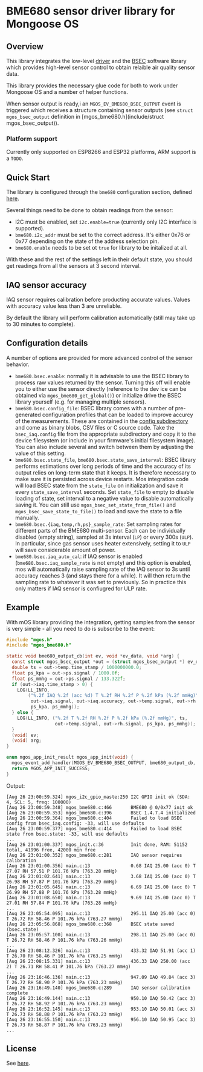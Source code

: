 # BME680 sensor driver library for Mongoose OS

## Overview

This library integrates the low-level [driver](https://github.com/BoschSensortec/BME680_driver)
and the [BSEC](https://www.bosch-sensortec.com/bst/products/all_products/bsec) software library
which provides high-level sensor control to obtain relaible air quality sensor data.

This library provides the necessary glue code for both to work under Mongoose OS and a number of helper functions.

When sensor output is ready,i an `MGOS_EV_BME680_BSEC_OUTPUT` event is triggered which receives a structure containing sensor outputs (see `struct mgos_bsec_output` definition in [mgos_bme680.h](include/struct mgos_bsec_output)).

### Platform support

Currently only supported on ESP8266 and ESP32 platforms, ARM support is a `TODO`.

## Quick Start

The library is configured through the `bme680` configuration section, defined [here](mos.yml).

Several things need to be done to obtain readings from the sensor:

 - I2C must be enabled, set `i2c.enable=true` (currently only I2C interface is supported).
 - `bme680.i2c_addr` must be set to the correct address. It's either 0x76 or 0x77 depending on the state of the address selection pin.
 - `bme680.enable` needs to be set ot `true` for library to be initalized at all.

With these and the rest of the settings left in their default state, you should get readings from all the sensors at 3 second interval.

## IAQ sensor accuracy

IAQ sensor requires calibration before producting accurate values. Values with accuracy value less than 3 are unreliable.

By default the library will perform calibration automatically (still may take up to 30 minutes to complete).

## Configuration details

A number of options are provided for more advanced control of the sensor behavior.

 - `bme680.bsec.enable`: normally it is advisable to use the BSEC library to process raw values returned by the sensor.
   Turning this off will enable you to either use the sensor directly (reference to the dev ice can be obtained via `mgos_bme680_get_global()`) or initialize drive the BSEC library yourself (e.g. for managing multiple sensors).
 - `bme680.bsec.config_file`: BSEC library comes with a number of pre-generated configuration profiles that can be loaded to improve accurcy of the measurements. These are contained in the [config subdirectory](BSEC_1.4.7.4_Generic_Release/config/) and come as binary blobs, CSV files or C source code. Take the `bsec_iaq.config` file from the appropriate subdirectory and copy it to the device filesystem (or include in your firmware's initial filesystem image). You can also include several and switch between them by adjusting the value of this setting.
 - `bme680.bsec.state_file`, `bme680.bsec.state_save_interval`: BSEC library performs estimations over long periods of time and the accuracy of its output relies on long-term state that it keeps. It is therefore necessary to make sure it is persisted across device restarts. Mos integration code will load BSEC state from the `state_file` on initialization and save it every `state_save_interval` seconds. Set `state_file` to empty to disable loading of state, set interval to a negative value to disable automatically saving it. You can still use `mgos_bsec_set_state_from_file()` and `mgos_bsec_save_state_to_file()` to load and save the state to a file manually.
 - `bme680.bsec.{iaq,temp,rh,ps}_sample_rate`: Set sampling rates for different parts of the BME680 multi-sensor. Each can be individually disabled (empty string), sampled at 3s interval (`LP`) or every 300s (`ULP`). In particular, since gas sensor uses heater extensively, setting it to `ULP` will save considerable amount of power.
 - `bme680.bsec.iaq_auto_cal`: if IAQ sensor is enabled (`bme680.bsec.iaq_sample_rate` is not empty) and this option is enabled, mos will automatically raise sampling rate of the IAQ sensor to 3s until accuracy reaches 3 (and stays there for a while). It will then return the sampling rate to whatever it was set to previously. So in practice this only matters if IAQ sensor is confiugred for ULP rate.

## Example

With mOS library providing the integration, getting samples from the sensor is very simple - all you need to do is subscribe to the event:

```c
#include "mgos.h"
#include "mgos_bme680.h"

static void bme680_output_cb(int ev, void *ev_data, void *arg) {
  const struct mgos_bsec_output *out = (struct mgos_bsec_output *) ev_data;
  double ts = out->temp.time_stamp / 1000000000.0;
  float ps_kpa = out->ps.signal / 1000.0f;
  float ps_mmhg = out->ps.signal / 133.322f;
  if (out->iaq.time_stamp > 0) {
    LOG(LL_INFO,
        ("%.2f IAQ %.2f (acc %d) T %.2f RH %.2f P %.2f kPa (%.2f mmHg)", ts,
         out->iaq.signal, out->iaq.accuracy, out->temp.signal, out->rh.signal,
         ps_kpa, ps_mmhg));
  } else {
    LOG(LL_INFO, ("%.2f T %.2f RH %.2f P %.2f kPa (%.2f mmHg)", ts,
                  out->temp.signal, out->rh.signal, ps_kpa, ps_mmhg));
  }
  (void) ev;
  (void) arg;
}

enum mgos_app_init_result mgos_app_init(void) {
  mgos_event_add_handler(MGOS_EV_BME680_BSEC_OUTPUT, bme680_output_cb, NULL);
  return MGOS_APP_INIT_SUCCESS;
}
```

Output:

```
[Aug 26 23:00:59.324] mgos_i2c_gpio_maste:250 I2C GPIO init ok (SDA: 4, SCL: 5, freq: 100000)
[Aug 26 23:00:59.348] mgos_bme680.c:466       BME680 @ 0/0x77 init ok
[Aug 26 23:00:59.353] mgos_bme680.c:396       BSEC 1.4.7.4 initialized
[Aug 26 23:00:59.364] mgos_bme680.c:404       Failed to load BSEC config from bsec_iaq.config: -33, will use defaults
[Aug 26 23:00:59.377] mgos_bme680.c:414       Failed to load BSEC state from bsec.state: -33, will use defaults
...
[Aug 26 23:01:00.337] mgos_init.c:36          Init done, RAM: 51152 total, 41996 free, 42000 min free
[Aug 26 23:01:00.352] mgos_bme680.c:281       IAQ sensor requires calibration
[Aug 26 23:01:00.356] main.c:13               0.68 IAQ 25.00 (acc 0) T 27.07 RH 57.51 P 101.76 kPa (763.28 mmHg)
[Aug 26 23:01:02.641] main.c:13               3.68 IAQ 25.00 (acc 0) T 26.98 RH 57.87 P 101.76 kPa (763.29 mmHg)
[Aug 26 23:01:05.645] main.c:13               6.69 IAQ 25.00 (acc 0) T 26.99 RH 57.88 P 101.76 kPa (763.28 mmHg)
[Aug 26 23:01:08.650] main.c:13               9.69 IAQ 25.00 (acc 0) T 27.01 RH 57.84 P 101.76 kPa (763.28 mmHg)
...
[Aug 26 23:05:54.095] main.c:13               295.11 IAQ 25.00 (acc 0) T 26.72 RH 58.46 P 101.76 kPa (763.27 mmHg)
[Aug 26 23:05:56.868] mgos_bme680.c:368       BSEC state saved (bsec.state)
[Aug 26 23:05:57.100] main.c:13               298.11 IAQ 25.00 (acc 0) T 26.72 RH 58.46 P 101.76 kPa (763.26 mmHg)
...
[Aug 26 23:08:12.326] main.c:13               433.32 IAQ 51.91 (acc 1) T 26.70 RH 58.46 P 101.76 kPa (763.25 mmHg)
[Aug 26 23:08:15.331] main.c:13               436.33 IAQ 250.00 (acc 2) T 26.71 RH 58.41 P 101.76 kPa (763.27 mmHg)
...
[Aug 26 23:16:46.136] main.c:13               947.09 IAQ 49.84 (acc 3) T 26.72 RH 58.90 P 101.76 kPa (763.23 mmHg)
[Aug 26 23:16:49.140] mgos_bme680.c:289       IAQ sensor calibration complete
[Aug 26 23:16:49.144] main.c:13               950.10 IAQ 50.42 (acc 3) T 26.72 RH 58.92 P 101.76 kPa (763.23 mmHg)
[Aug 26 23:16:52.145] main.c:13               953.10 IAQ 50.01 (acc 3) T 26.73 RH 58.88 P 101.76 kPa (763.23 mmHg)
[Aug 26 23:16:55.150] main.c:13               956.10 IAQ 50.95 (acc 3) T 26.73 RH 58.87 P 101.76 kPa (763.23 mmHg)
...
```

## License

See [here](LICENSE.md).
